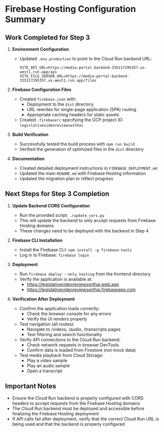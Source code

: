 # Firebase Hosting Configuration Summary

## Work Completed for Step 3

1. **Environment Configuration**
   - Updated `.env.production` to point to the Cloud Run backend URL:
     ```
     VITE_API_URL=https://media-portal-backend-335217295357.us-west1.run.app/api
     VITE_FILE_SERVER_URL=https://media-portal-backend-335217295357.us-west1.run.app/files
     ```

2. **Firebase Configuration Files**
   - Created `firebase.json` with:
     - Deployment to the `dist` directory
     - URL rewrites for single-page application (SPA) routing
     - Appropriate caching headers for static assets
   - Created `.firebaserc` specifying the GCP project ID: `legislativevideoreviewswithai`

3. **Build Verification**
   - Successfully tested the build process with `npm run build`
   - Verified the generation of optimized files in the `dist` directory

4. **Documentation**
   - Created detailed deployment instructions in `FIREBASE_DEPLOYMENT.md`
   - Updated the main `README.md` with Firebase Hosting information
   - Updated the migration plan to reflect progress

## Next Steps for Step 3 Completion

1. **Update Backend CORS Configuration**
   - Run the provided script: `./update_cors.py`
   - This will update the backend to only accept requests from Firebase Hosting domains
   - These changes need to be deployed with the backend in Step 4

2. **Firebase CLI Installation**
   - Install the Firebase CLI: `npm install -g firebase-tools`
   - Log in to Firebase: `firebase login`

3. **Deployment**
   - Run `firebase deploy --only hosting` from the frontend directory
   - Verify the application is available at:
     - https://legislativevideoreviewswithai.web.app
     - https://legislativevideoreviewswithai.firebaseapp.com

4. **Verification After Deployment**
   - Confirm the application loads correctly:
     - Check the browser console for any errors
     - Verify the UI renders properly
   - Test navigation (all routes):
     - Navigate to /videos, /audio, /transcripts pages
     - Test filtering and search functionality
   - Verify API connections to the Cloud Run backend:
     - Check network requests in browser DevTools
     - Confirm data is loaded from Firestore (not mock data)
   - Test media playback from Cloud Storage:
     - Play a video sample
     - Play an audio sample
     - Open a transcript

## Important Notes

- Ensure the Cloud Run backend is properly configured with CORS headers to accept requests from the Firebase Hosting domains
- The Cloud Run backend must be deployed and accessible before finalizing the Firebase Hosting deployment
- If API calls fail after deployment, verify that the correct Cloud Run URL is being used and that the backend is properly configured